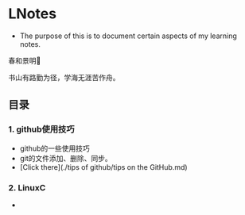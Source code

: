 # LNotes
- The purpose of this is to document certain aspects of my learning notes.


春和景明🌸

书山有路勤为径，学海无涯苦作舟。



## 目录

### 1. github使用技巧

- github的一些使用技巧
- git的文件添加、删除、同步。
- [Click there](./tips of github/tips on the GitHub.md)

### 2. LinuxC

- 
